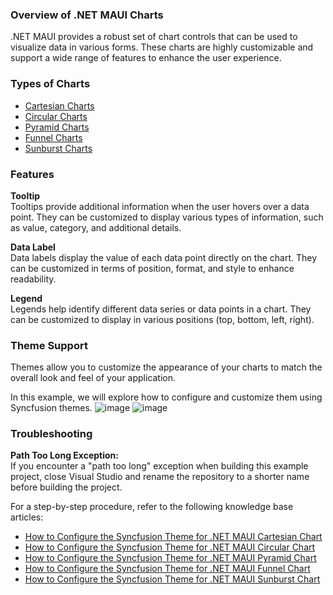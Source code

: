 ### Overview of .NET MAUI Charts

.NET MAUI  provides a robust set of chart controls that can be used to visualize data in various forms. These charts are highly customizable and support a wide range of features to enhance the user experience. 

### Types of Charts

- [Cartesian Charts](https://www.syncfusion.com/maui-controls/maui-cartesian-charts)
- [Circular Charts](https://www.syncfusion.com/maui-controls/maui-circular-charts)
- [Pyramid Charts](https://www.syncfusion.com/maui-controls/maui-pyramid-charts)
- [Funnel Charts](https://www.syncfusion.com/maui-controls/maui-funnel-charts)
- [Sunburst Charts](https://www.syncfusion.com/maui-controls/maui-sunburst-charts)

### Features

**Tooltip**  
Tooltips provide additional information when the user hovers over a data point. They can be customized to display various types of information, such as value, category, and additional details.

**Data Label**  
Data labels display the value of each data point directly on the chart. They can be customized in terms of position, format, and style to enhance readability.

**Legend**  
Legends help identify different data series or data points in a chart. They can be customized to display in various positions (top, bottom, left, right).

### Theme Support

Themes allow you to customize the appearance of your charts to match the overall look and feel of your application.

In this example, we will explore how to configure and customize them using Syncfusion themes.
![image](https://github.com/user-attachments/assets/eb0516fd-9e9b-49f8-8e41-bf669cba20bb)
![image](https://github.com/user-attachments/assets/f7461900-7225-4893-b181-f0c9879f0ef3)

### Troubleshooting

**Path Too Long Exception:**  
If you encounter a "path too long" exception when building this example project, close Visual Studio and rename the repository to a shorter name before building the project.

For a step-by-step procedure, refer to the following knowledge base articles:

- [How to Configure the Syncfusion Theme for .NET MAUI Cartesian Chart]()
- [How to Configure the Syncfusion Theme for .NET MAUI Circular Chart]()
- [How to Configure the Syncfusion Theme for .NET MAUI Pyramid Chart]()
- [How to Configure the Syncfusion Theme for .NET MAUI Funnel Chart]()
- [How to Configure the Syncfusion Theme for .NET MAUI Sunburst Chart]()
